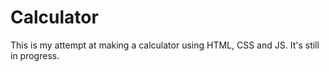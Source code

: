# Calculator

This is my attempt at making a calculator using HTML, CSS and JS. It's still in progress.
